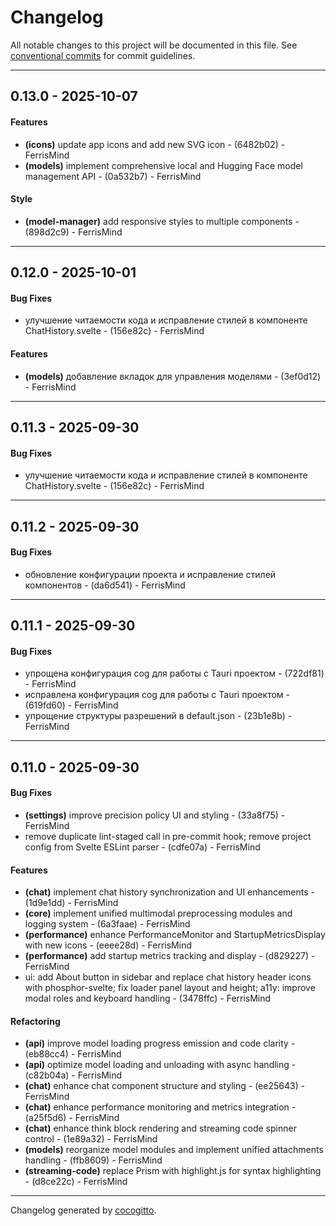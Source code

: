 # Changelog
All notable changes to this project will be documented in this file. See [conventional commits](https://www.conventionalcommits.org/) for commit guidelines.

- - -
## 0.13.0 - 2025-10-07
#### Features
- **(icons)** update app icons and add new SVG icon - (6482b02) - FerrisMind
- **(models)** implement comprehensive local and Hugging Face model management API - (0a532b7) - FerrisMind
#### Style
- **(model-manager)** add responsive styles to multiple components - (898d2c9) - FerrisMind

- - -

## 0.12.0 - 2025-10-01
#### Bug Fixes
- улучшение читаемости кода и исправление стилей в компоненте ChatHistory.svelte - (156e82c) - FerrisMind
#### Features
- **(models)** добавление вкладок для управления моделями - (3ef0d12) - FerrisMind

- - -

## 0.11.3 - 2025-09-30
#### Bug Fixes
- улучшение читаемости кода и исправление стилей в компоненте ChatHistory.svelte - (156e82c) - FerrisMind

- - -

## 0.11.2 - 2025-09-30
#### Bug Fixes
- обновление конфигурации проекта и исправление стилей компонентов - (da6d541) - FerrisMind

- - -

## 0.11.1 - 2025-09-30
#### Bug Fixes
- упрощена конфигурация cog для работы с Tauri проектом - (722df81) - FerrisMind
- исправлена конфигурация cog для работы с Tauri проектом - (619fd60) - FerrisMind
- упрощение структуры разрешений в default.json - (23b1e8b) - FerrisMind

- - -

## 0.11.0 - 2025-09-30
#### Bug Fixes
- **(settings)** improve precision policy UI and styling - (33a8f75) - FerrisMind
- remove duplicate lint-staged call in pre-commit hook; remove project config from Svelte ESLint parser - (cdfe07a) - FerrisMind
#### Features
- **(chat)** implement chat history synchronization and UI enhancements - (1d9e1dd) - FerrisMind
- **(core)** implement unified multimodal preprocessing modules and logging system - (6a3faae) - FerrisMind
- **(performance)** enhance PerformanceMonitor and StartupMetricsDisplay with new icons - (eeee28d) - FerrisMind
- **(performance)** add startup metrics tracking and display - (d829227) - FerrisMind
- ui: add About button in sidebar and replace chat history header icons with phosphor-svelte; fix loader panel layout and height; a11y: improve modal roles and keyboard handling - (3478ffc) - FerrisMind
#### Refactoring
- **(api)** improve model loading progress emission and code clarity - (eb88cc4) - FerrisMind
- **(api)** optimize model loading and unloading with async handling - (c82b04a) - FerrisMind
- **(chat)** enhance chat component structure and styling - (ee25643) - FerrisMind
- **(chat)** enhance performance monitoring and metrics integration - (a25f5d6) - FerrisMind
- **(chat)** enhance think block rendering and streaming code spinner control - (1e89a32) - FerrisMind
- **(models)** reorganize model modules and implement unified attachments handling - (ffb8609) - FerrisMind
- **(streaming-code)** replace Prism with highlight.js for syntax highlighting - (d8ce22c) - FerrisMind

- - -

Changelog generated by [cocogitto](https://github.com/cocogitto/cocogitto).